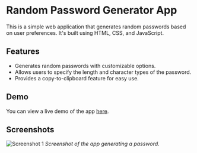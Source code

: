 # Random Password Generator App

This is a simple web application that generates random passwords based on user preferences. It's built using HTML, CSS, and JavaScript.

## Features

- Generates random passwords with customizable options.
- Allows users to specify the length and character types of the password.
- Provides a copy-to-clipboard feature for easy use.

## Demo

You can view a live demo of the app [here](https://vaibhavupadhyayy.github.io/password/).

## Screenshots

![Screenshot 1](/screenshots/password.png)
*Screenshot of the app generating a password.*


